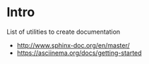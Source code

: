 Intro
=====

List of utilities to create documentation

* http://www.sphinx-doc.org/en/master/
* https://asciinema.org/docs/getting-started
